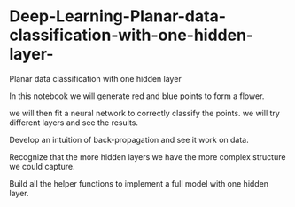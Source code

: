 # Deep-Learning-Planar-data-classification-with-one-hidden-layer-
Planar data classification with one hidden layer

In this notebook we will generate red and blue points to form a flower. 

we will then fit a neural network to correctly classify the points. we will try different layers and see the results.


Develop an intuition of back-propagation and see it work on data.

Recognize that the more hidden layers we have the more complex structure we could capture.

Build all the helper functions to implement a full model with one hidden layer.
